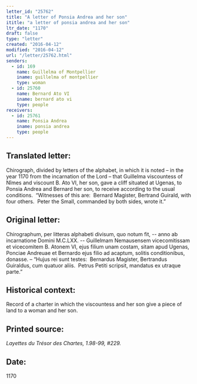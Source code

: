 ```yaml
---
letter_id: "25762"
title: "A letter of Ponsia Andrea and her son"
ititle: "a letter of ponsia andrea and her son"
ltr_date: "1170"
draft: false
type: "letter"
created: "2016-04-12"
modified: "2016-04-12"
url: "/letter/25762.html"
senders:
  - id: 169
    name: Guillelma of Montpellier
    iname: guillelma of montpellier
    type: woman
  - id: 25760
    name: Bernard Ato VI
    iname: bernard ato vi
    type: people
receivers:
  - id: 25761
    name: Ponsia Andrea
    iname: ponsia andrea
    type: people
---
```

<h2> Translated letter:</h2><p>Chirograph, divided by letters of the alphabet, in which it is noted – in the year 1170 from the incarnation of the Lord – that Guillelma viscountess of Nîmes and viscount B. Ato VI, her son, gave a cliff situated at Ugenas, to Ponsia Andrea and Bernard her son, to receive according to the usual conditions.&nbsp; “Witnesses of this are:&nbsp; Bernard Magister, Bertrand Guirald, with four others.&nbsp; Peter the Small, commanded by both sides, wrote it.”</p><h2 class="mt-4"> Original letter:</h2><p>Chirographum, per litteras alphabeti divisum, quo notum fit, -- anno ab incarnatione Domini M.C.LXX. -- Guillelmam Nemausensem vicecomitissam et vicecomitem B. Atonem VI, ejus filium unam costam, sitam apud Ugenas, Ponciae Andreuae et Bernardo ejus filio ad acaptum, solitis conditionibus, donasse. – “Hujus rei sunt testes:&nbsp; Bernardus Magister, Bertrandus Guiraldus, cum quatuor aliis.&nbsp; Petrus Petiti scripsit, mandatus ex utraque parte.”</p><h2 class="mt-4"> Historical context:</h2><p>Record of a charter in which the viscountess and her son give a piece of land to a woman and her son.</p><h2 class="mt-4"> Printed source:</h2><p><i>Layettes du Trésor des Chartes,&nbsp;1.98-99, #229.</i></p><h2 class="mt-4"> Date:</h2>1170